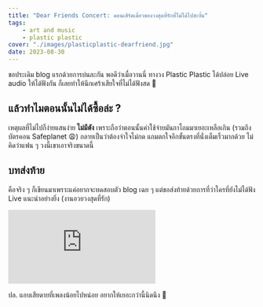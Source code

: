 ```yaml
---
title: "Dear Friends Concert: คอนเสิร์ตเดี่ยวของวงสุดที่รักที่ไม่ได้ไปสะงั้น"
tags:
    - art and music
    - plastic plastic
cover: "./images/plasticplastic-dearfriend.jpg"
date: 2023-08-30
---
```


ขอประเดิม blog แรกด้วยการบ่นละกัน พอดีว่าเมื่อวานนี่ ทางวง Plastic Plastic ได้ปล่อย Live audio ให้ได้ฟังกัน ก็เลยทำให้นึกเศร้าเสียใจที่ไม่ได้ฟังสด 🥲

## แล้วทำไมตอนนั้นไม่ได้ซื้อล่ะ ?

เหตุผลที่ไม่ไปก็ง่ายแสนง่าย **ไม่มีตัง** เพราะถือว่าตอนนั้นค่าใช้จ่ายมันถาโถมมาเยอะเหลือเกิน (รวมถึงบัตรคอน Safeplanet 😩) กลายเป็นว่าต้องจำใจไม่กด แถมตกใจอีกขั้นตรงที่นั่งเต็มเร็วมากด้วย ไม่คิดว่าแฟน ๆ วงนี้เขาเอาจริงขนาดนี้

## บทส่งท้าย

คือจริง ๆ ก็เขียนมาเพราะแค่อยากจะทดสอบตัว blog เฉย ๆ แต่ขอส่งท้ายด้วยการที่ว่าใครที่ยังไม่ได้ฟัง Live แนะนำอย่างยิ่ง (งานอวยวงสุดที่รัก)

<iframe src="https://www.youtube.com/embed/videoseries?si=zh1xqcQxXb-nPDes&amp;list=OLAK5uy_nxF-OV5AUByBGRVOB95bDHzbivLZ8k7CM" title="YouTube video player" frameborder="0" allow="accelerometer; autoplay; clipboard-write; encrypted-media; gyroscope; picture-in-picture; web-share" allowfullscreen></iframe>

ปล. แอบเสียดายที่เพลงน้อยไปหน่อย อยากให้เยอะกว่านี้นิดนึง 🥺
